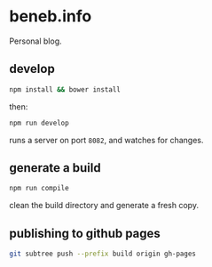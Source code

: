 # beneb.info

Personal blog.

## develop

```sh
npm install && bower install
```

then:

```sh
npm run develop
```

runs a server on port `8082`, and watches for changes.

## generate a build

```sh
npm run compile
```

clean the build directory and generate a fresh copy.

## publishing to github pages

```sh
git subtree push --prefix build origin gh-pages
```
